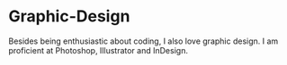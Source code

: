# Graphic-Design
Besides being enthusiastic about coding, I also love graphic design. I am proficient at Photoshop, Illustrator and InDesign. 
